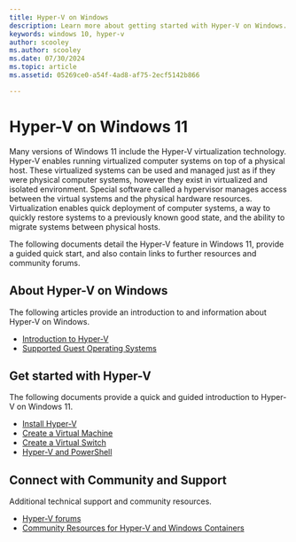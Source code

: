 ```yaml
---
title: Hyper-V on Windows
description: Learn more about getting started with Hyper-V on Windows.
keywords: windows 10, hyper-v
author: scooley
ms.author: scooley
ms.date: 07/30/2024
ms.topic: article
ms.assetid: 05269ce0-a54f-4ad8-af75-2ecf5142b866

---
```


# Hyper-V on Windows 11 

Many versions of Windows 11 include the Hyper-V virtualization technology. Hyper-V enables running virtualized computer systems on top of a physical host. These virtualized systems can be used and managed just as if they were physical computer systems, however they exist in virtualized and isolated environment. Special software called a hypervisor manages access between the virtual systems and the physical hardware resources. Virtualization enables quick deployment of computer systems, a way to quickly restore systems to a previously known good state, and the ability to migrate systems between physical hosts.

The following documents detail the Hyper-V feature in Windows 11, provide a guided quick start, and also contain links to further resources and community forums.

## About Hyper-V on Windows

The following articles provide an introduction to and information about Hyper-V on Windows.

* [Introduction to Hyper-V](./about/index.md)
* [Supported Guest Operating Systems](about/supported-guest-os.md)

## Get started with Hyper-V

The following documents provide a quick and guided introduction to Hyper-V on Windows 11.

* [Install Hyper-V](quick-start/enable-hyper-v.md)
* [Create a Virtual Machine](quick-start/create-virtual-machine.md)
* [Create a Virtual Switch](quick-start/connect-to-network.md)
* [Hyper-V and PowerShell](quick-start/try-hyper-v-powershell.md)

## Connect with Community and Support

Additional technical support and community resources.

* [Hyper-V forums](https://social.technet.microsoft.com/Forums/windowsserver/home?forum=winserverhyperv)
* [Community Resources for Hyper-V and Windows Containers](/virtualization/community/)
